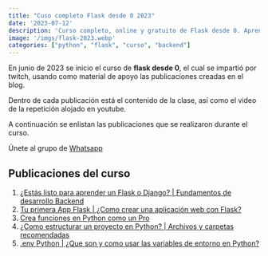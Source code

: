 ```yaml
---
title: "Cuso completo Flask desde 0 2023"
date: '2023-07-12'
description: 'Curso completo, online y gratuito de Flask desde 0. Aprende a crear aplicaciónes web con Flask desde cero con este curso de Flask en español.'
image: '/imgs/flask-2023.webp'
categories: ["python", "flask", "curso", "backend"]
---
```


En junio de 2023 se inicio el curso de **flask desde 0**, el cual se impartió por twitch, usando como material de apoyo las publicaciones creadas en el blog.

Dentro de cada publicación está el contenido de la clase, así como el video de la repetición alojado en youtube.

A continuación se enlistan las publicaciones que se realizaron durante el curso.

Únete al grupo de [Whatsapp](https://chat.whatsapp.com/GW2lWua37R8CE0V156zW2j)

## Publicaciones del curso

1. [¿Estás listo para aprender un Flask o Django? | Fundamentos de desarrollo Backend](/posts/fundamentos-backend)
2. [Tu primera App Flask | ¿Como crear una aplicación web con Flask?](/posts/flask-primera-app)
3. [Crea funciones en Python como un Pro](/posts/funciones-python)
4. [¿Como estructurar un proyecto en Python? | Archivos y carpetas recomendadas](/posts/estructura-python)
5. [.env Python | ¿Que son y como usar las variables de entorno en Python?](/posts/dotenv-python)